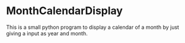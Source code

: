 # MonthCalendarDisplay
This is a small python program to display a calendar of a month by just giving a input as year and month.
